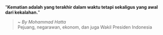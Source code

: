 "**Kematian adalah yang terakhir dalam waktu tetapi sekaligus yang awal dari kekalahan.**"

> ~ _By Mohammad Hatta_  
Pejuang, negarawan, ekonom, dan juga Wakil Presiden Indonesia
